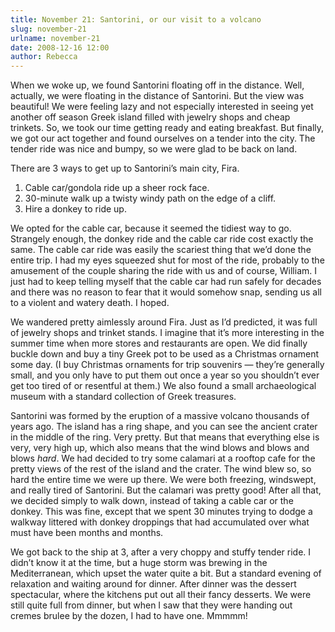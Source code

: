 ```yaml
---
title: November 21: Santorini, or our visit to a volcano
slug: november-21
urlname: november-21
date: 2008-12-16 12:00
author: Rebecca
---
```

When we woke up, we found Santorini floating off in the distance. Well,
actually, we were floating in the distance of Santorini. But the view was
beautiful! We were feeling lazy and not especially interested in seeing yet
another off season Greek island filled with jewelry shops and cheap trinkets.
So, we took our time getting ready and eating breakfast. But finally, we got our
act together and found ourselves on a tender into the city. The tender ride was
nice and bumpy, so we were glad to be back on land.

There are 3 ways to get up to Santorini&#x02bc;s main city, Fira.

1. Cable car/gondola ride up a sheer rock face.
2. 30-minute walk up a twisty windy path on the edge of a cliff.
3. Hire a donkey to ride up.

We opted for the cable car, because it seemed the tidiest way to go. Strangely
enough, the donkey ride and the cable car ride cost exactly the same. The cable
car ride was easily the scariest thing that we&#x02bc;d done the entire trip. I
had my eyes squeezed shut for most of the ride, probably to the amusement of the
couple sharing the ride with us and of course, William. I just had to keep
telling myself that the cable car had run safely for decades and there was no
reason to fear that it would somehow snap, sending us all to a violent and
watery death. I hoped.

We wandered pretty aimlessly around Fira. Just as I&#x02bc;d predicted, it was
full of jewelry shops and trinket stands. I imagine that it&#x02bc;s more
interesting in the summer time when more stores and restaurants are open. We did
finally buckle down and buy a tiny Greek pot to be used as a Christmas ornament
some day. (I buy Christmas ornaments for trip souvenirs &mdash; they&#x02bc;re
generally small, and you only have to put them out once a year so you
shouldn&#x02bc;t ever get too tired of or resentful at them.) We also found a
small archaeological museum with a standard collection of Greek treasures.

Santorini was formed by the eruption of a massive volcano thousands of years
ago. The island has a ring shape, and you can see the ancient crater in the
middle of the ring. Very pretty. But that means that everything else is very,
very high up, which also means that the wind blows and blows and blows *hard*.
We had decided to try some calamari at a rooftop cafe for the pretty views of
the rest of the island and the crater. The wind blew so, so hard the entire time
we were up there. We were both freezing, windswept, and really tired of
Santorini. But the calamari was pretty good! After all that, we decided simply
to walk down, instead of taking a cable car or the donkey. This was fine, except
that we spent 30 minutes trying to dodge a walkway littered with donkey
droppings that had accumulated over what must have been months and months.

We got back to the ship at 3, after a very choppy and stuffy tender ride. I
didn&#x02bc;t know it at the time, but a huge storm was brewing in the
Mediterranean, which upset the water quite a bit. But a standard evening of
relaxation and waiting around for dinner. After dinner was the dessert
spectacular, where the kitchens put out all their fancy desserts. We were still
quite full from dinner, but when I saw that they were handing out cremes brulee
by the dozen, I had to have one. Mmmmm!
